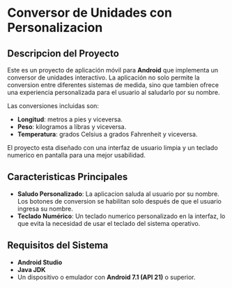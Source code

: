 # **Conversor de Unidades con Personalizacion**

## Descripcion del Proyecto

Este es un proyecto de aplicación móvil para **Android** que implementa un conversor de unidades interactivo. La aplicación no solo permite la conversion entre diferentes sistemas de medida, sino que tambien ofrece una experiencia personalizada para el usuario al saludarlo por su nombre.

Las conversiones incluidas son:

- **Longitud**: metros a pies y viceversa.
- **Peso**: kilogramos a libras y viceversa.
- **Temperatura**: grados Celsius a grados Fahrenheit y viceversa.

El proyecto esta diseñado con una interfaz de usuario limpia y un teclado numerico en pantalla para una mejor usabilidad.

## Caracteristicas Principales

- **Saludo Personalizado**: La aplicacion saluda al usuario por su nombre. Los botones de conversion se habilitan solo después de que el usuario ingresa su nombre.
- **Teclado Numérico**: Un teclado numerico personalizado en la interfaz, lo que evita la necesidad de usar el teclado del sistema operativo.

## Requisitos del Sistema

- **Android Studio**
- **Java JDK**
- Un dispositivo o emulador con **Android 7.1 (API 21)** o superior.

